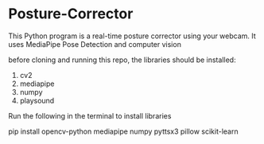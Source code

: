 ﻿# Posture-Corrector

 This Python program is a real-time posture corrector using your webcam. It uses MediaPipe Pose Detection and computer vision

 before cloning and running this repo, the libraries should be installed:
 1. cv2
 2. mediapipe
 3. numpy
 4. playsound

Run the following in the terminal to install libraries

pip install opencv-python mediapipe numpy pyttsx3 pillow scikit-learn



